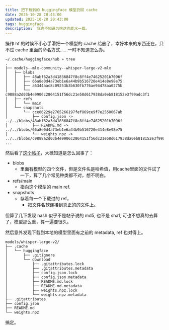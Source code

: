 ```yaml
---
title: 把下载到的 huggingface 模型扔回 cache
date: 2025-10-28 20:43:00
updated: 2025-10-28 20:43:00
tags: huggingface 
description:  我也不知道为啥这也能水一篇。
---
```


操作 hf 的时候不小心手滑把一个模型的 cache 给删了，幸好本来的东西还在，只不过 cache 里面的命名方式……一时不知道怎么办。

```none
~/.cache/huggingface/hub » tree
.
├── models--mlx-community--whisper-large-v2-mlx
│   ├── blobs
│   │   ├── 48abf62a3d41836847f8c8ff4e74625201b7096f
│   │   ├── 66a8e0d4a73eb1e6a44b9b516720e414e8e98e75
│   │   ├── a6344aac8c09253b3b630fb776ae94478aa0275b
│   │   └── c9888a2d03b4e9906c2864151f56dc21e58d617938da0eb818152e3f99adc3f1
│   ├── refs
│   │   └── main
│   └── snapshots
│       └── cce86229e2765266197fef869ce9f7e2550067ab
│           ├── config.json -> ../../blobs/48abf62a3d41836847f8c8ff4e74625201b7096f
│           ├── README.md -> ../../blobs/66a8e0d4a73eb1e6a44b9b516720e414e8e98e75
│           └── weights.npz -> ../../blobs/c9888a2d03b4e9906c2864151f56dc21e58d617938da0eb818152e3f99adc3f1
...
```


然后看了[这个帖子](https://discuss.huggingface.co/t/manual-model-download-and-then-move-to-hf-cache/106789/3)，大概知道是怎么回事了：

* blobs
  * 里面有模型的四个文件，但是文件名是哈希值，用cache里面的文件试了一下，算了几个常见种类都不对，想不明白。
* refs/main
  * 指向这个模型的 main ref. 
* snapshots
  * 存着每一个下载过的 ref，
    * 把文件名软连接到真正的的文件上。


但算了几下发现 hash 似乎不是帖子说的 md5, 也不是 sha1, 可也不想真的去算了，模型那么重，算一遍要很久。

然后意外发现下载到本地的模型里面有之前的 metadata, ref 也对得上。

```none
models/whisper-large-v2/
├── .cache
│   └── huggingface
│       ├── .gitignore
│       └── download
│           ├── .gitattributes.lock
│           ├── .gitattributes.metadata
│           ├── config.json.lock
│           ├── config.json.metadata
│           ├── README.md.lock
│           ├── README.md.metadata
│           ├── weights.npz.lock
│           └── weights.npz.metadata
├── .gitattributes
├── config.json
├── README.md
└── weights.npz
```


搞定。